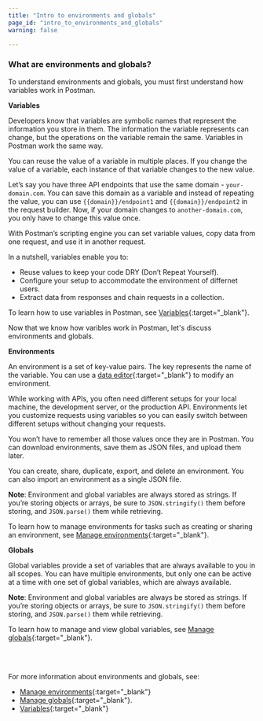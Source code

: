 ```yaml
---
title: "Intro to environments and globals"
page_id: "intro_to_environments_and_globals"
warning: false

---
```


### What are environments and globals?

To understand environments and globals, you must first understand how variables work in Postman.

**Variables**

Developers know that variables are symbolic names that represent the information you store in them. The information the variable represents can change, but the operations on the variable remain the same. Variables in Postman work the same way. 

You can reuse the value of a variable in multiple places. If you change the value of a variable, each instance of that variable changes to the new value.

Let’s say you have three API endpoints that use the same domain - `your-domain.com`. You can save this domain as a variable and instead of repeating the value, you can use `{{domain}}/endpoint1` and `{{domain}}/endpoint2` in the request builder. Now, if your domain changes to `another-domain.com`, you only have to change this value once. 

With Postman’s scripting engine you can set variable values, copy data from one request, and use it in another request.

In a nutshell, variables enable you to:

* Reuse values to keep your code DRY (Don’t Repeat Yourself).
* Configure your setup to accommodate the environment of differnet users.
* Extract data from responses and chain requests in a collection.

To learn how to use variables in Postman, see [Variables](/docs/v6/postman/environments_and_globals/variables){:target="_blank"}.

Now that we know how varibles work in Postman, let's discuss environments and globals.

**Environments**

An environment is a set of key-value pairs. The key represents the name of the variable. You can use a [data editor](/docs/v6/postman/launching_postman/navigating_postman#data-editor){:target="_blank"} to modify an environment.

While working with APIs, you often need different setups for your local machine, the development server, or the production API. Environments let you customize requests using variables so you can easily switch between different setups without changing your requests.

You won’t have to remember all those values once they are in Postman. You can download environments, save them as JSON files, and upload them later.

You can create, share, duplicate, export, and delete an environment. You can also import an environment as a single JSON file.

**Note**: Environment and global variables are always stored as strings. If you’re storing objects or arrays, be sure to `JSON.stringify()` them before storing, and `JSON.parse()` them while retrieving.

To learn how to manage environments for tasks such as creating or sharing an environment, see [Manage environments](/docs/v6/postman/environments_and_globals/manage_environments){:target="_blank"}.

**Globals**

Global variables provide a set of variables that are always available to you in all scopes. You can have multiple environments, but only one can be active at a time with one set of global variables, which are always available.

**Note**: Environment and global variables are always be stored as strings. If you’re storing objects or arrays, be sure to `JSON.stringify()` them before storing, and `JSON.parse()` them while retrieving.

To learn how to manage and view global variables, see [Manage globals](/docs/v6/postman/environments_and_globals/manage_globals){:target="_blank"}.

<br>
<br>

For more information about environments and globals, see:

* [Manage environments](/docs/v6/postman/environments_and_globals/manage_environments){:target="_blank"}
* [Manage globals](/docs/v6/postman/environments_and_globals/manage_globals){:target="_blank"}.
* [Variables](/docs/v6/postman/environments_and_globals/variables){:target="_blank"}





